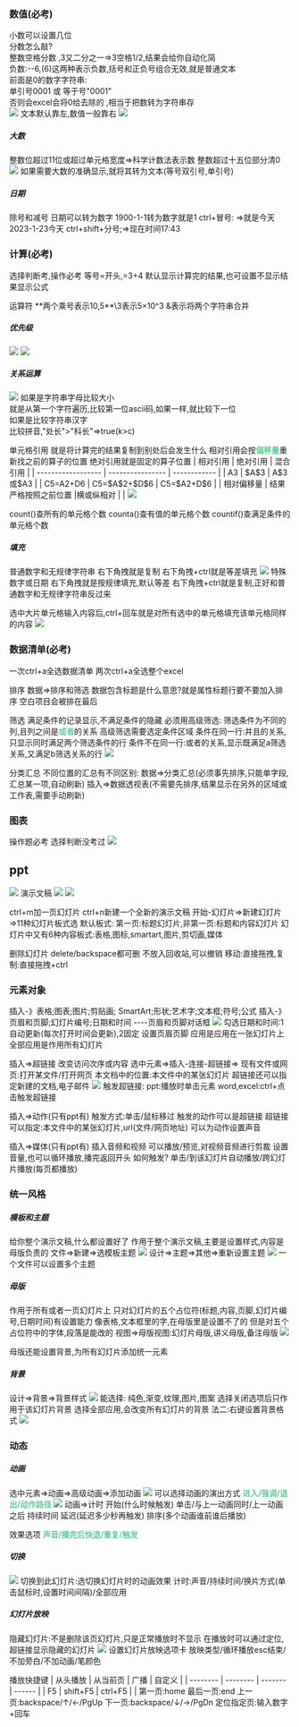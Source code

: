 ### 数值(必考)
小数可以设置几位  
分数怎么敲?  
整数空格分数 ,3又二分之一=>3空格1/2,结果会给你自动化简  
负数:--6,(6)这两种表示负数,括号和正负号组合无效,就是普通文本  
前面是0的数字字符串:  
单引号0001 或 等于号"0001"  
否则会excel会将0给去除的 ,相当于把数转为字符串存  
![](img/Pasted%20image%2020230123170356.png)
文本默认靠左,数值一般靠右
![](img/Pasted%20image%2020230124191935.png)

##### 大数
整数位超过11位或超过单元格宽度=>科学计数法表示数
整数超过十五位部分清0
![](img/Pasted%20image%2020230123170945.png)
如果需要大数的准确显示,就将其转为文本(等号双引号,单引号)

##### 日期
除号和减号 
日期可以转为数字 1900-1-1转为数字就是1
ctrl+冒号: =>就是今天2023-1-23今天
ctrl+shift+分号;=>现在时间17:43

### 计算(必考)
选择判断考,操作必考
等号=开头,=3+4
默认显示计算完的结果,也可设置不显示结果显示公式

运算符
\*\*两个乘号表示10,5*\*\3表示5×10^3
    &表示将两个字符串合并

##### 优先级     
![](img/Pasted%20image%2020230123190014.png)
 ![](img/Pasted%20image%2020230123191159.png)
 
 
 ##### 关系运算  
 ![](img/Pasted%20image%2020230123190354.png)
 如果是字符串字母比较大小  
 就是从第一个字符遍历,比较第一位ascii码,如果一样,就比较下一位  
 如果是比较字符串汉字  
 比较拼音,"处长">"科长"=>true(k>c)  

单元格引用
就是将计算完的结果复制到别处后会发生什么
相对引用会按<font color=#66CC99 style=" font-weight:bold;">偏移量</font>重新找之前的算子的位置
绝对引用就是固定的算子位置
| 相对引用           | 绝对引用         | 混合引用     |
| ------------------ | ---------------- | ------------ |
| A3                 | \$A\$3           | A\$3 或\$A3  |
| C5=A2+D6           | C5=\$A\$2+\$D\$6 | C5=\$A2+D\$6 |
| 相对偏移量 | 结果严格按照之前位置      |横或纵相对           |              |
![](img/Pasted%20image%2020230123200405.png)

count()查所有的单元格个数
counta()查有值的单元格个数
countif()查满足条件的单元格个数

##### 填充
普通数字和无规律字符串
右下角拽就是复制
右下角拽+ctrl就是等差填充
![](img/Pasted%20image%2020230124191745.png)
特殊数字或日期
右下角拽就是按规律填充,默认等差
右下角拽+ctrl就是复制,正好和普通数字和无规律字符串反过来

选中大片单元格输入内容后,ctrl+回车就是对所有选中的单元格填充该单元格同样的内容
![](img/Pasted%20image%2020230124191254.png)

### 数据清单(必考)
一次ctrl+a全选数据清单
两次ctrl+a全选整个excel

排序
数据=>排序和筛选
数据包含标题是什么意思?就是属性标题行要不要加入排序
空白项目会被排在最后

筛选
满足条件的记录显示,不满足条件的隐藏
必须用高级筛选:
筛选条件为不同的列,且列之间是<font color=#66CC99 style=" font-weight:bold;">或者</font>的关系
高级筛选需要选定条件区域
条件在同一行:并且的关系,只显示同时满足两个筛选条件的行
条件不在同一行:或者的关系,显示既满足a筛选关系,又满足b筛选关系的行
![](img/Pasted%20image%2020230124173145.png)

分类汇总
不同位置的汇总有不同区别:
数据=>分类汇总(必须事先排序,只能单字段,汇总某一项,自动刷新)
插入=>数据透视表(不需要先排序,结果显示在另外的区域或工作表,需要手动刷新)

### 图表
操作题必考
选择判断没考过
![](img/Pasted%20image%2020230124192559.png)


## ppt
![](img/Pasted%20image%2020230124195127.png)
演示文稿
![](img/Pasted%20image%2020230124195111.png)
![](img/Pasted%20image%2020230124195336.png)

ctrl+m加一页幻灯片
ctrl+n新建一个全新的演示文稿
开始-幻灯片=>新建幻灯片=>11种幻灯片板式选
默认板式:
第一页:标题幻灯片,非第一页:标题和内容幻灯片
幻灯片中又有6种内容板式:表格,图标,smartart,图片,剪切画,媒体

删除幻灯片
delete/backspace都可删
不放入回收站,可以撤销
移动:直接拖拽,复制:直接拖拽+ctrl

### 元素对象
插入-》表格;图表;图片;剪贴画; SmartArt;形状;艺术字;文本框;符号;公式
插入-》页眉和页脚;幻灯片编号;日期和时间
----页眉和页脚对话框
![](img/Pasted%20image%2020230124210840.png)
勾选日期和时间:1自动更新(每次打开时间会更新),2固定
设置页眉页脚
应用是应用在一张幻灯片上
全部应用是作用所有幻灯片

插入=>超链接
改变访问次序或内容
选中元素=>插入-连接-超链接=>
现有文件或网页:打开某文件/打开网页
本文档中的位置:本文件中的某张幻灯片
超链接还可以指定新建的文档,电子邮件
![](img/Pasted%20image%2020230124211257.png)
触发超链接:
ppt:播放时单击元素
word,excel:ctrl+点击触发超链接


插入=>动作(只有ppt有)
触发方式:单击/鼠标移过
触发的动作可以是超链接
超链接可以指定:本文件中的某张幻灯片,url(文件/网页地址)
可以为动作设置声音

插入=>媒体(只有ppt有)
插入音频和视频
可以播放/预览,对视频音频进行剪裁
设置音量,也可以循环播放,播完返回开头
如何触发?
单击/到该幻灯片自动播放/跨幻灯片播放(每页都播放)

### 统一风格
##### 模板和主题
给你整个演示文稿,什么都设置好了
作用于整个演示文稿,主要是设置样式,内容是母版负责的
文件=>新建=>选模板主题
![](img/Pasted%20image%2020230126135630.png)
设计=>主题=>其他=>重新设置主题
![](img/Pasted%20image%2020230126135833.png)
一个文件可以设置多个主题

##### 母版
作用于所有或者一页幻灯片上
只对幻灯片的五个占位符(标题,内容,页脚,幻灯片编号,日期时间)有设置能力
像表格,文本框里的字,在母版里是设置不了的
但是对五个占位符中的字体,段落是能改的
视图=>母版视图:幻灯片母版,讲义母版,备注母版
![](img/Pasted%20image%2020230126140502.png)

母版还能设置背景,为所有幻灯片添加统一元素

##### 背景
设计=>背景=>背景样式
![](img/Pasted%20image%2020230126140935.png)
能选择:
纯色,渐变,纹理,图片,图案
选择关闭选项后只作用于该幻灯片背景
选择全部应用,会改变所有幻灯片的背景
法二:右键设置背景格式
![](img/Pasted%20image%2020230126141018.png)

### 动态
##### 动画
选中元素=>动画=>高级动画=>添加动画
![](img/Pasted%20image%2020230126141359.png)
可以选择动画的演出方式
<font color=#66CC99 style=" font-weight:bold;">进入/强调/退出/动作路径</font>
![](img/Pasted%20image%2020230126141532.png)
动画=>计时
开始(什么时候触发)
单击/与上一动画同时/上一动画之后
持续时间
延迟(延迟多少秒再触发)
排序(多个动画谁前谁后播放)

效果选项
<font color=#66CC99 style=" font-weight:bold;">声音/播完后快退/重复/触发</font>

##### 切换
![](img/Pasted%20image%2020230126142702.png)
切换到此幻灯片:选切换幻灯片时的动画效果
计时:声音/持续时间/换片方式(单击鼠标时,设置时间间隔)/全部应用

##### 幻灯片放映
隐藏幻灯片:不是删除该页幻灯片,只是正常播放时不显示
在播放时可以通过定位,超链接显示隐藏的幻灯片
![](img/Pasted%20image%2020230126143338.png)
设置幻灯片放映选项卡
放映类型/循环播放esc结束/不加旁白/不加动画/笔颜色

播放快捷键
| 从头播放 | 从当前页 | 广播    | 自定义 |
| -------- | -------- | ------- | ------ |
| F5       | shift+F5 | ctrl+F5 |        |
第一页:home
最后一页:end
上一页:backspace/↑/←/PgUp
下一页:backspace/↓/→/PgDn
定位指定页:输入数字+回车


